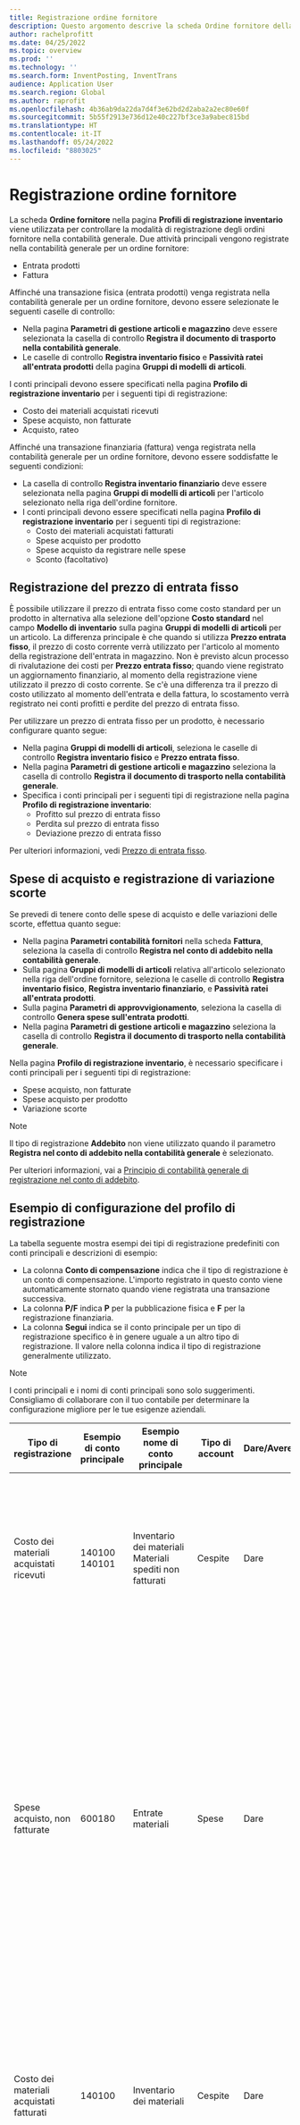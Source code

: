```yaml
---
title: Registrazione ordine fornitore
description: Questo argomento descrive la scheda Ordine fornitore della pagina Profili di registrazione inventario.
author: rachelprofitt
ms.date: 04/25/2022
ms.topic: overview
ms.prod: ''
ms.technology: ''
ms.search.form: InventPosting, InventTrans
audience: Application User
ms.search.region: Global
ms.author: raprofit
ms.openlocfilehash: 4b36ab9da22da7d4f3e62bd2d2aba2a2ec80e60f
ms.sourcegitcommit: 5b55f2913e736d12e40c227bf3ce3a9abec815bd
ms.translationtype: HT
ms.contentlocale: it-IT
ms.lasthandoff: 05/24/2022
ms.locfileid: "8803025"
---
```

# <a name="purchase-order-posting"></a>Registrazione ordine fornitore

La scheda **Ordine fornitore** nella pagina **Profili di registrazione inventario** viene utilizzata per controllare la modalità di registrazione degli ordini fornitore nella contabilità generale. Due attività principali vengono registrate nella contabilità generale per un ordine fornitore: 

- Entrata prodotti
- Fattura

Affinché una transazione fisica (entrata prodotti) venga registrata nella contabilità generale per un ordine fornitore, devono essere selezionate le seguenti caselle di controllo:

- Nella pagina **Parametri di gestione articoli e magazzino** deve essere selezionata la casella di controllo **Registra il documento di trasporto nella contabilità generale**.
- Le caselle di controllo **Registra inventario fisico** e **Passività ratei all'entrata prodotti** della pagina **Gruppi di modelli di articoli**.

I conti principali devono essere specificati nella pagina **Profilo di registrazione inventario** per i seguenti tipi di registrazione:

- Costo dei materiali acquistati ricevuti
- Spese acquisto, non fatturate
- Acquisto, rateo

Affinché una transazione finanziaria (fattura) venga registrata nella contabilità generale per un ordine fornitore, devono essere soddisfatte le seguenti condizioni:

- La casella di controllo **Registra inventario finanziario** deve essere selezionata nella pagina **Gruppi di modelli di articoli** per l'articolo selezionato nella riga dell'ordine fornitore.
- I conti principali devono essere specificati nella pagina **Profilo di registrazione inventario** per i seguenti tipi di registrazione:
  - Costo dei materiali acquistati fatturati
  - Spese acquisto per prodotto
  - Spese acquisto da registrare nelle spese
  - Sconto (facoltativo)

## <a name="fixed-receipt-price-posting"></a>Registrazione del prezzo di entrata fisso

È possibile utilizzare il prezzo di entrata fisso come costo standard per un prodotto in alternativa alla selezione dell'opzione **Costo standard** nel campo **Modello di inventario** sulla pagina **Gruppi di modelli di articoli** per un articolo. La differenza principale è che quando si utilizza **Prezzo entrata fisso**, il prezzo di costo corrente verrà utilizzato per l'articolo al momento della registrazione dell'entrata in magazzino. Non è previsto alcun processo di rivalutazione dei costi per **Prezzo entrata fisso**; quando viene registrato un aggiornamento finanziario, al momento della registrazione viene utilizzato il prezzo di costo corrente. Se c'è una differenza tra il prezzo di costo utilizzato al momento dell'entrata e della fattura, lo scostamento verrà registrato nei conti profitti e perdite del prezzo di entrata fisso.

Per utilizzare un prezzo di entrata fisso per un prodotto, è necessario configurare quanto segue:

- Nella pagina **Gruppi di modelli di articoli**, seleziona le caselle di controllo **Registra inventario fisico** e **Prezzo entrata fisso**. 
- Nella pagina **Parametri di gestione articoli e magazzino** seleziona la casella di controllo **Registra il documento di trasporto nella contabilità generale**.
- Specifica i conti principali per i seguenti tipi di registrazione nella pagina **Profilo di registrazione inventario**:
  - Profitto sul prezzo di entrata fisso
  - Perdita sul prezzo di entrata fisso
  - Deviazione prezzo di entrata fisso

Per ulteriori informazioni, vedi [Prezzo di entrata fisso](/supply-chain/cost-management/fixed-receipt-price.md).

## <a name="purchase-charges-and-stock-variation-posting"></a>Spese di acquisto e registrazione di variazione scorte

Se prevedi di tenere conto delle spese di acquisto e delle variazioni delle scorte, effettua quanto segue:

- Nella pagina **Parametri contabilità fornitori** nella scheda **Fattura**, seleziona la casella di controllo **Registra nel conto di addebito nella contabilità generale**.
- Sulla pagina **Gruppi di modelli di articoli** relativa all'articolo selezionato nella riga dell'ordine fornitore, seleziona le caselle di controllo **Registra inventario fisico**, **Registra inventario finanziario**, e **Passività ratei all'entrata prodotti**.
- Sulla pagina **Parametri di approvvigionamento**, seleziona la casella di controllo **Genera spese sull'entrata prodotti**.
- Nella pagina **Parametri di gestione articoli e magazzino** seleziona la casella di controllo **Registra il documento di trasporto nella contabilità generale**.

Nella pagina **Profilo di registrazione inventario**, è necessario specificare i conti principali per i seguenti tipi di registrazione:

- Spese acquisto, non fatturate
- Spese acquisto per prodotto
- Variazione scorte

> [!NOTE]
> Il tipo di registrazione **Addebito** non viene utilizzato quando il parametro **Registra nel conto di addebito nella contabilità generale** è selezionato.

Per ulteriori informazioni, vai a [Principio di contabilità generale di registrazione nel conto di addebito](/supply-chain/cost-management/post-to-charge-account-accounting-principle.md).

## <a name="sample-posting-profile-configuration"></a>Esempio di configurazione del profilo di registrazione

La tabella seguente mostra esempi dei tipi di registrazione predefiniti con conti principali e descrizioni di esempio:

- La colonna **Conto di compensazione** indica che il tipo di registrazione è un conto di compensazione. L'importo registrato in questo conto viene automaticamente stornato quando viene registrata una transazione successiva. 
- La colonna **P/F** indica **P** per la pubblicazione fisica e **F** per la registrazione finanziaria. 
- La colonna **Segui** indica se il conto principale per un tipo di registrazione specifico è in genere uguale a un altro tipo di registrazione. Il valore nella colonna indica il tipo di registrazione generalmente utilizzato.

> [!NOTE]
> I conti principali e i nomi di conti principali sono solo suggerimenti. Consigliamo<!--note from editor: Via Writing Style Guide.--> di collaborare con il tuo contabile per determinare la configurazione migliore per le tue esigenze aziendali.


| Tipo di registrazione | Esempio di conto principale | Esempio nome di conto principale | Tipo di account | Dare/Avere? | Conto di compensazione | P/F | Segui | Description |
|--------------|---------------------|-------------------------|----------------|----------------|--------------------|----|----------|-----------|
| Costo dei materiali acquistati ricevuti | 140100</br>140101 | Inventario dei materiali</br>Materiali spediti non fatturati | Cespite | Dare | Sì | P | Costo dei materiali acquistati fatturati | Utilizzato quando viene registrata un'entrata prodotti dell'ordine fornitore. La compensazione sul conto è Spese acquisto, non fatturate. L'importo in questo conto viene automaticamente stornato quando viene registrata una fattura per l'ordine fornitore. |
| Spese acquisto, non fatturate | 600180 | Entrate materiali | Spese | Dare | Sì | P | |Utilizzato quando viene registrata un'entrata prodotti dell'ordine fornitore. Vengono creati due giustificativi per l'entrata per tenere traccia delle variazioni del prezzo di acquisto quando viene utilizzato il costo standard. La compensazione nel conto sul primo giustificativo è il rateo di acquisto. La compensazione nel secondo giustificativo è la somma dei conti Costo dei materiali acquistati ricevuti e Variazione prezzo di acquisto. Gli importi registrati in questo conto vengono automaticamente stornati quando viene registrata una fattura per l'ordine fornitore. |
| Costo dei materiali acquistati fatturati | 140100 | Inventario dei materiali | Cespite | Dare | Numero | V  |Costo dei materiali acquistati ricevuti | Utilizzato quando viene registrata una fattura dell'ordine fornitore. La compensazione sul conto è Spese acquisto per prodotto. Questo conto rappresenta l'inventario nel tuo stato patrimoniale. Il conto utilizzato è in genere lo stesso conto utilizzato per Costo delle unità consegnate e Costo delle unità fatturate per l'ordine cliente. |
| Spese acquisto per prodotto | 600180 | Entrata materiali | Spese | Credito | Numero | V  | |Utilizzato quando viene registrata una fattura dell'ordine fornitore. La compensazione sul conto è il costo dei materiali acquistati. Questo conto rappresenta l'inventario nel tuo stato patrimoniale. |
| Profitto prezzo entrata fisso (Acquisti, profitto prezzo entrata fisso*) | 510310 | Scostamento prezzi di acquisto | Spese | Credito | Numero | V | Perdita sul prezzo di entrata fisso | Utilizzato quando viene registrata una fattura di un ordine fornitore ed esiste una differenza tra il prezzo fatturato e il costo predefinito per l'articolo. Questo conto viene utilizzato quando la differenza è superiore. Il conto di contropartita è il conto Deviazione prezzo di entrata fisso. |
| Perdita sul prezzo di entrata fisso (Acquisti, perdita sul prezzo di entrata fisso*) | 510310 | Scostamento prezzi di acquisto | Spese | Dare | Numero | V | Profitto sul prezzo di entrata fisso | Utilizzato quando viene registrata una fattura di un ordine fornitore ed esiste una differenza tra il prezzo fatturato e il costo predefinito per l'articolo. Questo conto viene utilizzato quando la differenza è inferiore. Il conto di contropartita è il conto Deviazione prezzo di entrata fisso. |
| Deviazione prezzo di entrata fisso (Acquisti, deviazione prezzo di entrata fisso*) | 140900 | Variazione scorte | Cespite | Entrambi | Numero | V  | |Utilizzato quando viene registrata una fattura di un ordine fornitore ed esiste una differenza tra il prezzo fatturato e il costo predefinito per l'articolo. Questo è il conto di contropartita per i conti profitti e perdite Prezzo di entrata fisso. |
| Addebito | N/D | N/D | N/D | N/D | N/D | N/D | N/D | Questo conto non è più usato. Usa invece la variazione scorte. |
| Variazione scorte | 600170 | Variazione scorte | Spese | Credito | Numero | Entrambi | | Questo conto viene utilizzato quando: <ul><li>C'è una differenza nel prezzo unitario tra l'entrata prodotto e la fattura.</li><li>Gli addebiti vengono registrati nell'articolo.</li><li>I costi indiretti sono stati<!--note from editor: Edit okay?--> aggiunti agli articoli acquistati. </li><li>La compensazione sul conto è il conto Spese acquisto, non fatturate.</li></ul> |
| Acquisto, rateo | 200140 | Acquisti accumulati | Passività | Credito | Y | P | |Utilizzato quando viene registrata un'entrata prodotti dell'ordine fornitore e l'opzione per accumulare importi di acquisto è abilitata. |
| IVA sospesa in entrata | 250500 | IVA sospesa | Passività | Credito | Y | Entrambi  | |Questo conto viene utilizzato quando si seleziona l'opzione **Registra imposta effettiva** in **Parametri di gestione articoli e magazzino** e hai un ordine fornitore con imposte. L'importo viene registrato quando si aggiorna fisicamente l'ordine fornitore (entrata prodotti) e stornato quando si registra l'ordine fornitore finanziariamente (fattura). |
| Entrata cespite (addebito cespite*) | 180100 | Cespiti tangibili | Cespite | Dare | N | Entrambi | Entrambi | Questo conto viene utilizzato quando si seleziona l'opzione nella riga dell'ordine fornitore per Cespiti. L'integrazione dell'ordine fornitore è stata configurata per acquisire il cespite al momento dell'entrata o della fattura del prodotto. Per ulteriori informazioni sull'integrazione dell'ordine fornitore cespite, vai a [Acquisire cespiti tramite approvvigionamento](/fixed-assets/acquire-assets-procurement). |
| Spese acquisto da registrare nelle spese | 618900 | Spese varie | Spese | Dare | N | Entrambi | |Utilizzato quando si registra un'entrata prodotti o una fattura per un ordine fornitore in cui gli articoli non sono stoccati o viene utilizzata una categoria di approvvigionamento. |
| Gestione pagamenti anticipati | 132190 | Risconti attivi | Cespite | Dare | N | Entrambi | | Utilizzato per l'elaborazione di una fattura di pagamento anticipato su un ordine fornitore. |


\*I valori mostrati tra parentesi rappresentano il valore utilizzato nel campo **Tipo di registrazione** sulla pagina **Transazioni giustificativo**. Puoi visualizzare il **Tipo di registrazione** nella pagina **Transazioni giustificativo** della scheda **Generale**.

## <a name="fixed-asset-posting-with-purchase-orders"></a>Registrazione cespiti con ordini fornitore

Se usi il modulo **Cespiti** e pianifichi l'acquisto di cespiti tramite ordini fornitore, è necessario configurare il tipo di registrazione **Entrata cespiti** sulla scheda **Ordine fornitore** della pagina **Profilo di registrazione dell'inventario**. Per ulteriori informazioni, vai a [Integrazione di cespiti](/fixed-assets/fixed-asset-integration.md) e [Creare e acquisire cespiti da Contabilità fornitori](/fixed-assets/tasks/create-acquire-assets-accounts-payable.md).

## <a name="prepayment-purchase-order-invoice-posting"></a>Registrazione della fattura dell'ordine fornitore con pagamento anticipato

Se prevedi di utilizzare la funzione **Fattura di pagamento anticipato** per gli ordini fornitore, il tipo di registrazione **Pagamento anticipato** deve essere selezionato sulla scheda **Ordine fornitore** sulla pagina **Profilo di registrazione dell'inventario**. Per ulteriori informazioni, vai a [Fatture di pagamento anticipato e pagamenti anticipati](/accounts-payable/prepayments-invoices-vs-prepayments.md).

## <a name="purchase-requisition-and-purchase-order-confirmation-posting"></a>Richiesta di acquisto e registrazione della conferma dell'ordine fornitore

Le richieste d'acquisto e le conferme degli ordini fornitore possono essere configurate anche per registrare gli impegni preliminari di spesa e gli impegni nella contabilità generale. Queste registrazioni sono controllate da una definizione di registrazione. Per ulteriori informazioni, vai a [Informazioni sugli impegni di un ordine fornitore](/dynamicsax-2012/appuser-itpro/about-purchase-order-encumbrances).

## <a name="procurement-category-posting"></a>Registrazione categoria di approvvigionamento

In alternativa all'impostazione della registrazione dell'inventario per tutti gli articoli, un gruppo di articoli o un singolo articolo, è possibile impostare le categorie e controllare la registrazione contabile in base alle categorie di approvvigionamento. Per ulteriori informazioni sull'impostazione delle categorie e sull'assegnazione ai prodotti, vai a [Esempio di configurazione del profilo di registrazione](#sample-posting-profile-configuration) in precedenza in questo argomento.

Quando si utilizzano categorie con ordini fornitore o fatture fornitore, è necessario assegnare la gerarchia delle categorie al tipo **Gerarchia delle categorie di approvvigionamento** sulla pagina **Assegnazioni di ruolo della gerarchia di categorie**.

### <a name="vendor-invoices-with-procurement-categories"></a>Fatture fornitore con categorie di approvvigionamento

Se l'organizzazione utilizza ordini fornitore per alcuni acquisti e non per altri, puoi elaborare le fatture non correlate all'ordine fornitore in vari modi. Ciò include l'utilizzo di giornali di registrazione in **contabilità fornitori** o dalla pagina **Fatture fornitore in sospeso** utilizzata per generare le fatture per gli ordini fornitore. Quando crei fatture non correlate all'ordine fornitore, dovrai creare categorie di approvvigionamento per ogni tipo di spesa. Dovrai mappare la categoria al conto spese corretto sulla pagina **Profili di registrazione dell'inventario**.

Il numero esatto di categorie varierà in base al numero di conti spese utilizzati per registrare le fatture. Avrai bisogno di almeno una categoria di approvvigionamento per ogni conto principale a cui hai addebitato le fatture degli ordini non fornitore. Molte categorie possono essere utilizzate per un singolo conto principale. Questo può essere utile per l'usabilità, la ricerca e la creazione dei report dei tipi di spese che utilizzi.

### <a name="benefits-of-using-procurement-categories-for-vendor-invoices"></a>Vantaggi dell'utilizzo delle categorie di approvvigionamento per le fatture fornitore

Alcuni vantaggi dell'utilizzo delle categorie di approvvigionamento per le fatture fornitore sono:

- Esperienza utente coerente: quando si configurano le categorie di approvvigionamento per tutte le spese non correlate all'ordine fornitore, gli utenti possono essere formati su un processo per la fatturazione utilizzando la pagina **Fatture fornitore in sospeso**.
- Esperienza di creazione di report migliorata: quando si configurano le categorie di approvvigionamento per tutti gli articoli e tutte le spese non correlate all'ordine fornitore, il report sulle spese di approvvigionamento analizzerà la spesa per fornitore, categoria e altro.
- Flusso di lavoro coerente: quando si utilizza **Fatture fornitore in sospeso** per elaborare tutte le fatture, puoi creare un flusso di lavoro e un processo di approvazione coerenti utilizzando un unico flusso di lavoro.

## <a name="consignment-inventory-posting"></a>Registrazione dell'inventario delle spedizioni

L'inventario delle spedizioni utilizza la stessa registrazione contabile degli altri articoli acquistati. La differenza fondamentale è che quando l'inventario viene ricevuto, non vengono registrate transazioni contabili. Per trasferire la proprietà all'organizzazione quando viene registrato un giornale di registrazione **Modifica della proprietà dell'inventario**, viene generato un giustificativo per registrare il costo dell'articolo. Per ulteriori informazioni, vai a [Impostare la spedizione](/supply-chain/inventory/consignment.md).
